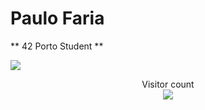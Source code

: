 # Paulo Faria

** 42 Porto Student **

![](https://github.com/paulorsfaria/VimWAsAnInsideJob/blob/main/jedi-bear-jedi.gif)

<p align="center"> 
  Visitor count<br>
  <img src="https://profile-counter.glitch.me/paulorsfaria/count.svg" />
</p>

